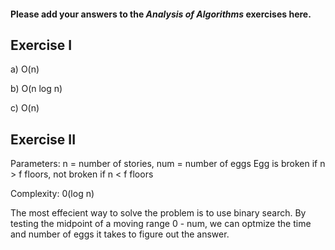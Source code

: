 #### Please add your answers to the ***Analysis of  Algorithms*** exercises here.

## Exercise I

a) O(n)


b) O(n log n)


c) O(n)

## Exercise II
Parameters: n = number of stories, num = number of eggs
Egg is broken if n > f floors, not broken if n < f floors

Complexity: 0(log n)

The most effecient way to solve the problem is to use binary search. By testing the midpoint of a moving range 0 - num, we can optmize the time and number of eggs it takes to figure out the answer.
